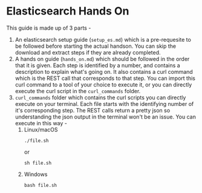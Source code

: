 # Elasticsearch Hands On

This guide is made up of 3 parts - 
1.	An elasticsearch setup guide (`setup_es.md`) which is a pre-requesite to be followed before starting the actual handson. You can skip the download and extract steps if they are already completed.
2.	A hands on guide (`hands_on.md`) which should be followed in the order that it is given. Each step is identified by a number, and contains a description to explain what's going on. It also contains a curl command which is the REST call that corresponds to that step. You can import this curl command to a tool of your choice to execute it, or you can directly execute the curl script in the `curl_commands` folder.
3. `curl_commands` folder which contains the curl scripts you can directly execute on your terminal. Each file starts with the identifying number of it's corresponding step. The REST calls return a pretty json so understanding the json output in the terminal won't be an issue. You can execute in this way - 
	1. Linux/macOS
		```
		./file.sh
		```
		or
		```
		sh file.sh
		```
	2. Windows
		```
		bash file.sh
		```